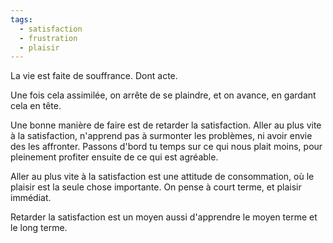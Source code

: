 ```yaml
---
tags:
  - satisfaction
  - frustration
  - plaisir
---
```


La vie est faite de souffrance. Dont acte.

Une fois cela assimilée, on arrête de se plaindre, et on avance, en gardant cela en tête.

Une bonne manière de faire est de retarder la satisfaction. Aller au plus vite à la satisfaction, n'apprend pas à surmonter les problèmes, ni avoir envie des les affronter. Passons d'bord tu temps sur ce qui nous plait moins, pour pleinement profiter ensuite de ce qui est agréable.

Aller au plus vite à la satisfaction est une attitude de consommation, où le plaisir est la seule chose importante. On pense à court terme, et plaisir immédiat.

Retarder la satisfaction est un moyen aussi d'apprendre le moyen terme et le long terme.

